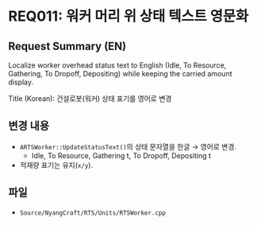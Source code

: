 # REQ011: 워커 머리 위 상태 텍스트 영문화

## Request Summary (EN)
Localize worker overhead status text to English (Idle, To Resource, Gathering, To Dropoff, Depositing) while keeping the carried amount display.

Title (Korean): 건설로봇(워커) 상태 표기를 영어로 변경

## 변경 내용
- `ARTSWorker::UpdateStatusText()`의 상태 문자열을 한글 → 영어로 변경.
  - Idle, To Resource, Gathering t, To Dropoff, Depositing t
- 적재량 표기는 유지(`x/y`).

## 파일
- `Source/NyangCraft/RTS/Units/RTSWorker.cpp`
